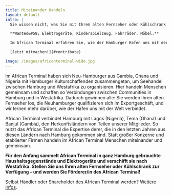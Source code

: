 ```yaml
---
title: Miteinander Handeln
layout: default
intro: |
  Sie wissen nicht, was Sie mit Ihrem alten Fernseher oder Kühlschrank machen sollen? Dann melden Sie sich bei uns! Wir holen Ihre alten Elektro- und Haushaltsgeräte gerne bei Ihnen zu Hause ab. Keine Fahrt zum Recyclinghof, keine Arbeit mit Kleinanzeigen – werden Sie Förderer/in des African&nbsp;Terminal!

  **Wanted&#58; Elektrogeräte, Kinderspielzeug, Fahrräder, Möbel.**

  Im African Terminal erfahren Sie, wie der Hamburger Hafen uns mit der Welt verbindet, und was Migration, gemeinschaftliches Handeln und Seehandel miteinander zu tun haben.

  [Jetzt mitmachen!](#contribute)

image: /images/africanterminal-wide.jpg
---
```


Im African Terminal haben sich Neu-Hamburger aus Gambia, Ghana und Nigeria mit Hamburger Kulturschaffenden zusammengetan, um Seehandel zwischen Hamburg und Westafrika zu organisieren. Hier handeln Menschen gemeinsam und schaffen so Verbindungen zwischen Communities in Hamburg und in Westafrika. Dadurch gewinnen alle: Sie werden Ihren alten Fernseher los, die Neuhamburger qualifizieren sich im Exportgeschäft, und wir lernen mehr darüber, wie der Hafen uns mit der Welt verbindet.

African Terminal verbindet Hamburg mit Lagos (Nigeria), Tema (Ghana) und Banjul (Gambia), den Herkunftsländern von Teilen unserer Mitglieder. So nutzt das African Terminal die Expertise derer, die in den letzten Jahren aus diesen Ländern nach Hamburg gekommen sind. Statt großer Konzerne und etablierter Firmen handeln im African Terminal Menschen miteinander und gemeinsam.

**Für den Anfang sammelt African Terminal in ganz Hamburg gebrauchte Haushaltsgegenstände und Elektrogeräte und verschifft sie nach Westafrika. Stellen Sie uns Ihren alten Fernseher oder Kühlschrank zur Verfügung – und werden Sie Förderer/in des African Terminal!**

Selbst Händler oder Shareholder des African Terminal werden? [Weitere Infos](/about/).
